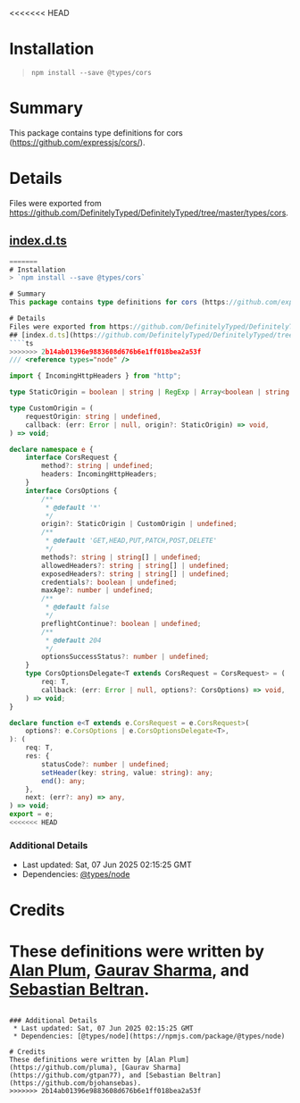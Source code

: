 <<<<<<< HEAD
# Installation
> `npm install --save @types/cors`

# Summary
This package contains type definitions for cors (https://github.com/expressjs/cors/).

# Details
Files were exported from https://github.com/DefinitelyTyped/DefinitelyTyped/tree/master/types/cors.
## [index.d.ts](https://github.com/DefinitelyTyped/DefinitelyTyped/tree/master/types/cors/index.d.ts)
````ts
=======
# Installation
> `npm install --save @types/cors`

# Summary
This package contains type definitions for cors (https://github.com/expressjs/cors/).

# Details
Files were exported from https://github.com/DefinitelyTyped/DefinitelyTyped/tree/master/types/cors.
## [index.d.ts](https://github.com/DefinitelyTyped/DefinitelyTyped/tree/master/types/cors/index.d.ts)
````ts
>>>>>>> 2b14ab01396e9883608d676b6e1ff018bea2a53f
/// <reference types="node" />

import { IncomingHttpHeaders } from "http";

type StaticOrigin = boolean | string | RegExp | Array<boolean | string | RegExp>;

type CustomOrigin = (
    requestOrigin: string | undefined,
    callback: (err: Error | null, origin?: StaticOrigin) => void,
) => void;

declare namespace e {
    interface CorsRequest {
        method?: string | undefined;
        headers: IncomingHttpHeaders;
    }
    interface CorsOptions {
        /**
         * @default '*'
         */
        origin?: StaticOrigin | CustomOrigin | undefined;
        /**
         * @default 'GET,HEAD,PUT,PATCH,POST,DELETE'
         */
        methods?: string | string[] | undefined;
        allowedHeaders?: string | string[] | undefined;
        exposedHeaders?: string | string[] | undefined;
        credentials?: boolean | undefined;
        maxAge?: number | undefined;
        /**
         * @default false
         */
        preflightContinue?: boolean | undefined;
        /**
         * @default 204
         */
        optionsSuccessStatus?: number | undefined;
    }
    type CorsOptionsDelegate<T extends CorsRequest = CorsRequest> = (
        req: T,
        callback: (err: Error | null, options?: CorsOptions) => void,
    ) => void;
}

declare function e<T extends e.CorsRequest = e.CorsRequest>(
    options?: e.CorsOptions | e.CorsOptionsDelegate<T>,
): (
    req: T,
    res: {
        statusCode?: number | undefined;
        setHeader(key: string, value: string): any;
        end(): any;
    },
    next: (err?: any) => any,
) => void;
export = e;
<<<<<<< HEAD

````

### Additional Details
 * Last updated: Sat, 07 Jun 2025 02:15:25 GMT
 * Dependencies: [@types/node](https://npmjs.com/package/@types/node)

# Credits
These definitions were written by [Alan Plum](https://github.com/pluma), [Gaurav Sharma](https://github.com/gtpan77), and [Sebastian Beltran](https://github.com/bjohansebas).
=======

````

### Additional Details
 * Last updated: Sat, 07 Jun 2025 02:15:25 GMT
 * Dependencies: [@types/node](https://npmjs.com/package/@types/node)

# Credits
These definitions were written by [Alan Plum](https://github.com/pluma), [Gaurav Sharma](https://github.com/gtpan77), and [Sebastian Beltran](https://github.com/bjohansebas).
>>>>>>> 2b14ab01396e9883608d676b6e1ff018bea2a53f
